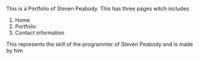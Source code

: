 This is a Portfolio of Steven Peabody.
This has three pages witch includes
1. Home
2. Portfolio
3. Contact information

This represents the skill of the programmer of Steven Peabody and is made by him
